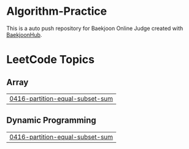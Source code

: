 # Algorithm-Practice
This is a auto push repository for Baekjoon Online Judge created with [BaekjoonHub](https://github.com/BaekjoonHub/BaekjoonHub).  

<!---LeetCode Topics Start-->
# LeetCode Topics
## Array
|  |
| ------- |
| [0416-partition-equal-subset-sum](https://github.com/hyunjin0915/Algorithm-Practice/tree/master/0416-partition-equal-subset-sum) |
## Dynamic Programming
|  |
| ------- |
| [0416-partition-equal-subset-sum](https://github.com/hyunjin0915/Algorithm-Practice/tree/master/0416-partition-equal-subset-sum) |
<!---LeetCode Topics End-->